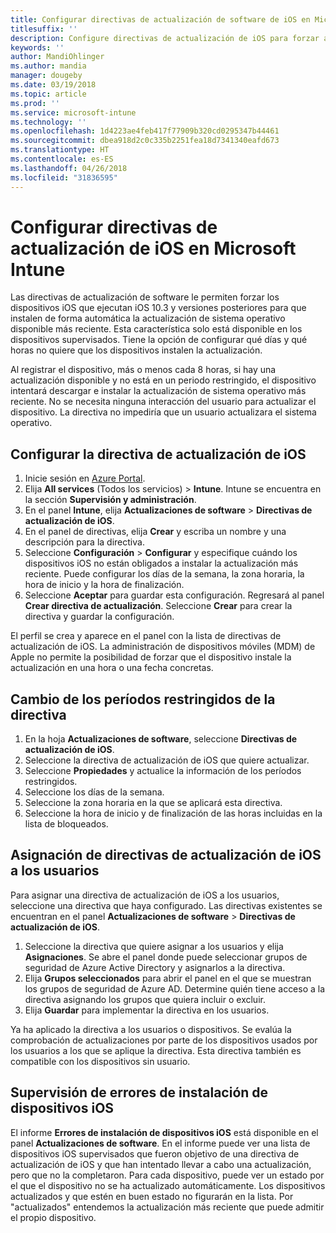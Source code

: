```yaml
---
title: Configurar directivas de actualización de software de iOS en Microsoft Intune
titlesuffix: ''
description: Configure directivas de actualización de iOS para forzar a dispositivos iOS supervisados a instalar automáticamente la última actualización de software disponible.
keywords: ''
author: MandiOhlinger
ms.author: mandia
manager: dougeby
ms.date: 03/19/2018
ms.topic: article
ms.prod: ''
ms.service: microsoft-intune
ms.technology: ''
ms.openlocfilehash: 1d4223ae4feb417f77909b320cd0295347b44461
ms.sourcegitcommit: dbea918d2c0c335b2251fea18d7341340eafd673
ms.translationtype: HT
ms.contentlocale: es-ES
ms.lasthandoff: 04/26/2018
ms.locfileid: "31836595"
---
```

# <a name="configure-ios-update-policies-in-microsoft-intune"></a>Configurar directivas de actualización de iOS en Microsoft Intune

Las directivas de actualización de software le permiten forzar los dispositivos iOS que ejecutan iOS 10.3 y versiones posteriores para que instalen de forma automática la actualización de sistema operativo disponible más reciente. Esta característica solo está disponible en los dispositivos supervisados. Tiene la opción de configurar qué días y qué horas no quiere que los dispositivos instalen la actualización. 

Al registrar el dispositivo, más o menos cada 8 horas, si hay una actualización disponible y no está en un periodo restringido, el dispositivo intentará descargar e instalar la actualización de sistema operativo más reciente. No se necesita ninguna interacción del usuario para actualizar el dispositivo. La directiva no impediría que un usuario actualizara el sistema operativo.

## <a name="configure-the-ios-update-policy"></a>Configurar la directiva de actualización de iOS
1. Inicie sesión en [Azure Portal](https://portal.azure.com).
2. Elija **All services** (Todos los servicios)  > **Intune**. Intune se encuentra en la sección **Supervisión y administración**.
3. En el panel **Intune**, elija **Actualizaciones de software** > **Directivas de actualización de iOS**.
4. En el panel de directivas, elija **Crear** y escriba un nombre y una descripción para la directiva.
5. Seleccione **Configuración** > **Configurar** y especifique cuándo los dispositivos iOS no están obligados a instalar la actualización más reciente. Puede configurar los días de la semana, la zona horaria, la hora de inicio y la hora de finalización.
6. Seleccione **Aceptar** para guardar esta configuración. Regresará al panel **Crear directiva de actualización**. Seleccione **Crear** para crear la directiva y guardar la configuración.

El perfil se crea y aparece en el panel con la lista de directivas de actualización de iOS. La administración de dispositivos móviles (MDM) de Apple no permite la posibilidad de forzar que el dispositivo instale la actualización en una hora o una fecha concretas. 

## <a name="change-the-restricted-times-for-the-policy"></a>Cambio de los períodos restringidos de la directiva

1.  En la hoja **Actualizaciones de software**, seleccione **Directivas de actualización de iOS**.
2.  Seleccione la directiva de actualización de iOS que quiere actualizar.
3.  Seleccione **Propiedades** y actualice la información de los períodos restringidos.
4.  Seleccione los días de la semana.
5.  Seleccione la zona horaria en la que se aplicará esta directiva.
6.  Seleccione la hora de inicio y de finalización de las horas incluidas en la lista de bloqueados.

## <a name="assign-an-ios-update-policy-to-users"></a>Asignación de directivas de actualización de iOS a los usuarios

Para asignar una directiva de actualización de iOS a los usuarios, seleccione una directiva que haya configurado. Las directivas existentes se encuentran en el panel **Actualizaciones de software** > **Directivas de actualización de iOS**.

1. Seleccione la directiva que quiere asignar a los usuarios y elija **Asignaciones**. Se abre el panel donde puede seleccionar grupos de seguridad de Azure Active Directory y asignarlos a la directiva.
2. Elija **Grupos seleccionados** para abrir el panel en el que se muestran los grupos de seguridad de Azure AD. Determine quién tiene acceso a la directiva asignando los grupos que quiera incluir o excluir.
3. Elija **Guardar** para implementar la directiva en los usuarios.

Ya ha aplicado la directiva a los usuarios o dispositivos. Se evalúa la comprobación de actualizaciones por parte de los dispositivos usados por los usuarios a los que se aplique la directiva. Esta directiva también es compatible con los dispositivos sin usuario.

## <a name="monitor-ios-device-installation-failures"></a>Supervisión de errores de instalación de dispositivos iOS
<!-- 1352223 -->
El informe **Errores de instalación de dispositivos iOS** está disponible en el panel **Actualizaciones de software**. En el informe puede ver una lista de dispositivos iOS supervisados que fueron objetivo de una directiva de actualización de iOS y que han intentado llevar a cabo una actualización, pero que no la completaron. Para cada dispositivo, puede ver un estado por el que el dispositivo no se ha actualizado automáticamente. Los dispositivos actualizados y que estén en buen estado no figurarán en la lista. Por "actualizados" entendemos la actualización más reciente que puede admitir el propio dispositivo.


